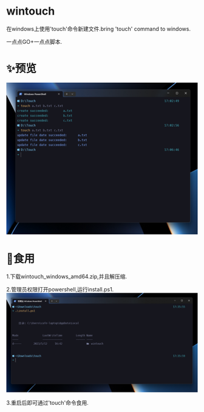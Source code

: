 # wintouch
在windows上使用'touch'命令新建文件.bring 'touch' command to windows.

一点点GO+一点点脚本.

# ✨预览
![预览](docs/run.png)

# 🍴食用

1.下载wintouch_windows_amd64.zip,并且解压缩.

2.管理员权限打开powershell,运行install.ps1.
![安装](docs/install.png)

3.重启后即可通过'touch'命令食用.